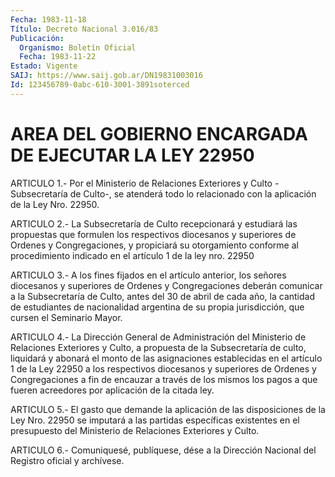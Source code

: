```yaml
---
Fecha: 1983-11-18
Título: Decreto Nacional 3.016/83
Publicación:
  Organismo: Boletín Oficial
  Fecha: 1983-11-22
Estado: Vigente
SAIJ: https://www.saij.gob.ar/DN19831003016
Id: 123456789-0abc-610-3001-3891soterced
---
```

# AREA DEL GOBIERNO ENCARGADA DE EJECUTAR LA LEY 22950

<a id="1"></a>
ARTICULO 1.- Por el Ministerio de Relaciones Exteriores y Culto -Subsecretaría  de  Culto-,  se atenderá todo lo relacionado con la aplicación de la Ley Nro. 22950.

<a id="2"></a>
ARTICULO 2.- La Subsecretaría de Culto recepcionará y estudiará las    propuestas    que  formulen  los  respectivos  diocesanos  y superiores de Ordenes y Congregaciones, y propiciará su otorgamiento conforme  al  procedimiento  indicado en el artículo 1 de la ley nro. 22950

<a id="3"></a>
ARTICULO  3.- A los fines fijados en el artículo anterior, los señores  diocesanos   y  superiores  de  Ordenes  y  Congregaciones deberán comunicar a la  Subsecretaría  de  Culto,  antes  del 30 de abril  de  cada  año,  la  cantidad  de estudiantes de nacionalidad argentina  de  su  propia  jurisdicción, que  cursen  el  Seminario Mayor.

<a id="4"></a>
ARTICULO  4.-  La  Dirección  General  de  Administración  del Ministerio  de  Relaciones  Exteriores  y  Culto, a propuesta de la Subsecretaría  de  culto,  liquidará  y abonará  el  monto  de  las asignaciones establecidas en el artículo  1  de  la Ley 22950 a los respectivos  diocesanos y superiores de Ordenes y Congregaciones  a fin de encauzar  a  través  de  los  mismos  los pagos a que fueren acreedores por aplicación de la citada ley.

<a id="5"></a>
ARTICULO  5.-  El  gasto  que  demande  la  aplicación  de las disposiciones  de  la  Ley  Nro.  22950  se imputará a las partidas específicas  existentes  en  el  presupuesto  del    Ministerio  de Relaciones Exteriores y Culto.

<a id="6"></a>
ARTICULO  6.-  Comuniquesé,  publíquese,  dése  a la Dirección Nacional del Registro oficial y archívese.